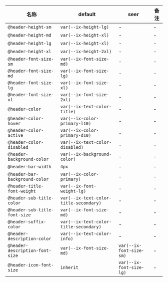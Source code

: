| 名称 | default | seer | 备注 |
| --- | --- | --- | --- |
| `@header-height-sm` | `var(--ix-height-lg)` | - | - |
| `@header-height-md` | `var(--ix-height-xl)` | - | - |
| `@header-height-lg` | `var(--ix-height-xl)` | - | - |
| `@header-height-xl` | `var(--ix-height-2xl)` | - | - |
| `@header-font-size-sm` | `var(--ix-font-size-md)` | - | - |
| `@header-font-size-md` | `var(--ix-font-size-lg)` | - | - |
| `@header-font-size-lg` | `var(--ix-font-size-xl)` | - | - |
| `@header-font-size-xl` | `var(--ix-font-size-2xl)` | - | - |
| `@header-color` | `var(--ix-text-color-title)` | - | - |
| `@header-color-hover` | `var(--ix-color-primary-l10)` | - | - |
| `@header-color-active` | `var(--ix-color-primary-d10)` | - | - |
| `@header-color-disabled` | `var(--ix-text-color-disabled)` | - | - |
| `@header-background-color` | `var(--ix-background-color)` | - | - |
| `@header-bar-width` | `4px` | - | - |
| `@header-bar-background-color` | `var(--ix-color-primary)` | - | - |
| `@header-title-font-weight` | `var(--ix-font-weight-lg)` | - | - |
| `@header-sub-title-color` | `var(--ix-text-color-title-secondary)` | - | - |
| `@header-sub-title-font-size` | `var(--ix-font-size-md)` | - | - |
| `@header-suffix-color` | `var(--ix-text-color-title-secondary)` | - | - |
| `@header-description-color` | `var(--ix-text-color-info)` | - | - |
| `@header-description-font-size` | `var(--ix-font-size-md)` | `var(--ix-font-size-sm)` | - |
| `@header-icon-font-size` | `inherit` | `var(--ix-font-size-lg)` | - |
